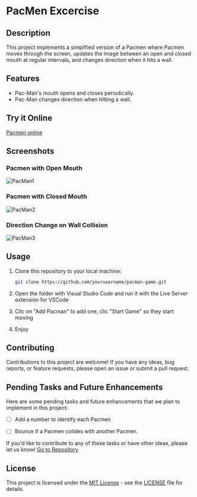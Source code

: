 # PacMen Excercise


## Description

This project implements a simplified version of a Pacmen where Pacmen moves through the screen, updates the image between an open and closed mouth at regular intervals, and changes direction when it hits a wall.

## Features

- Pac-Man's mouth opens and closes periodically.
- Pac-Man changes direction when hitting a wall.

## Try it Online
<a href="https://josegzzv.github.io/PacMen/PacMen/" target="_blank">Pacmen online</a>

## Screenshots

### Pacmen with Open Mouth
![PacMan1](https://github.com/josegzzv/PacMen/assets/15818504/b00ce23f-35c9-4e50-81bd-a220fd959797)

### Pacmen with Closed Mouth
![PacMan2](https://github.com/josegzzv/PacMen/assets/15818504/ba240339-a743-490a-bca0-d265fec9691e)

### Direction Change on Wall Collision
![PacMan3](https://github.com/josegzzv/PacMen/assets/15818504/c03ecde0-88af-4173-98ef-978412058f4c)

## Usage

1. Clone this repository to your local machine:

   ```bash
   git clone https://github.com/yourusername/pacman-game.git
   ```

2. Open the folder with Visual Studio Code and run it with the Live Server extension for VSCode
3. Clic on "Add Pacman" to add one, clic "Start Game" so they start moving
4. Enjoy

## Contributing

Contributions to this project are welcome! If you have any ideas, bug reports, or feature requests, please open an issue or submit a pull request.

## Pending Tasks and Future Enhancements

Here are some pending tasks and future enhancements that we plan to implement in this project:

 - [ ] Add a number to identify each Pacmen
 - [ ] Bounce if a Pacmen colides with another Pacmen.


If you'd like to contribute to any of these tasks or have other ideas, please let us know!
<a href="https://github.com/josegzzv/PacMen">Go to Repository</a>
## License

This project is licensed under the [MIT License](LICENSE) - see the [LICENSE](LICENSE) file for details.
